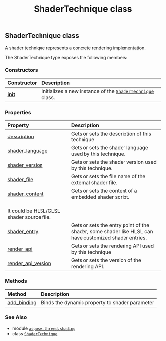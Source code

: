 ﻿---
title: ShaderTechnique class
second_title: Aspose.3D for Python via .NET API References
description: 
type: docs
weight: 70
url: /aspose.threed.shading/shadertechnique/
is_root: false
---

## ShaderTechnique class

A shader technique represents a concrete rendering implementation.



The ShaderTechnique type exposes the following members:

### Constructors
| Constructor | Description |
| :- | :- |
| [__init__](/3d/python-net/aspose.threed.shading/shadertechnique/__init__/#) | Initializes a new instance of the [`ShaderTechnique`](/3d/python-net/aspose.threed.shading/shadertechnique) class. |


### Properties
| Property | Description |
| :- | :- |
| [description](/3d/python-net/aspose.threed.shading/shadertechnique/description) | Gets or sets the description of this technique |
| [shader_language](/3d/python-net/aspose.threed.shading/shadertechnique/shader_language) | Gets or sets the shader language used by this technique. |
| [shader_version](/3d/python-net/aspose.threed.shading/shadertechnique/shader_version) | Gets or sets the shader version used by this technique. |
| [shader_file](/3d/python-net/aspose.threed.shading/shadertechnique/shader_file) | Gets or sets the file name of the external shader file. |
| [shader_content](/3d/python-net/aspose.threed.shading/shadertechnique/shader_content) | Gets or sets the content of a embedded shader script.<br/>It could be HLSL/GLSL shader source file. |
| [shader_entry](/3d/python-net/aspose.threed.shading/shadertechnique/shader_entry) | Gets or sets the entry point of the shader, some shader like HLSL can have customized shader entries. |
| [render_api](/3d/python-net/aspose.threed.shading/shadertechnique/render_api) | Gets or sets the rendering API used by this technique |
| [render_api_version](/3d/python-net/aspose.threed.shading/shadertechnique/render_api_version) | Gets or sets the version of the rendering API. |


### Methods
| Method | Description |
| :- | :- |
| [add_binding](/3d/python-net/aspose.threed.shading/shadertechnique/add_binding/#str-str) | Binds the dynamic property to shader parameter |



### See Also
* module [`aspose.threed.shading`](..)
* class [`ShaderTechnique`](/3d/python-net/aspose.threed.shading/shadertechnique)
